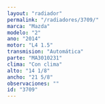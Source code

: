```yaml
---
layout: "radiador"
permalink: "/radiadores/3709/"
marca: "Mazda"
modelo: "2"
ano: "2014"
motor: "L4 1.5"
transmision: "Automática"
parte: "MA3010231"
clima: "Con clima"
alto: "14 1/8"
ancho: "21 5/8"
observaciones: ""
id: "3709"
---
```


